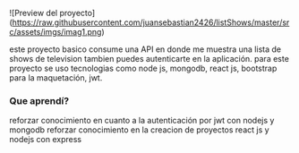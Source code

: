 

![Preview del proyecto] (https://raw.githubusercontent.com/juansebastian2426/listShows/master/src/assets/imgs/imag1.png)

este proyecto basico consume una API en donde me muestra una lista de shows de television
tambien puedes autenticarte en la aplicación.
para este proyecto se uso tecnologias como node js, mongodb, react js, bootstrap para la maquetación, jwt.


### Que aprendí?

reforzar conocimiento en cuanto a la autenticación por jwt con nodejs y mongodb
reforzar conocimiento en la creacion de proyectos react js y nodejs con express
